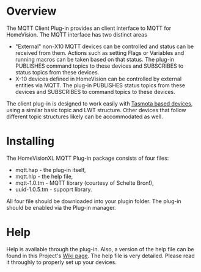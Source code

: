 # Overview

The MQTT Client Plug-in provides an client interface to MQTT for HomeVision. The MQTT interface has two distinct areas

* "External" non-X10 MQTT devices can be controlled and status can be received from them. Actions such as setting Flags or Variables and running macros can be taken based on that status. The plug-in PUBLISHES command topics to these devices and SUBSCRIBES to status topics from these devices.
* X-10 devices defined in HomeVision can be controlled by external entities via MQTT. The plug-in PUBLISHES status topics from these devices and SUBSCRIBES to command topics to these devices.

The client plug-in is designed to work easily with [Tasmota based devices](https://github.com/arendst/Sonoff-Tasmota), using a similar basic topic and LWT structure. Other devices that follow different topic structures likely can be accommodated as well.

# Installing

The HomeVisionXL MQTT Plug-in package consists of four files: 
* mqtt.hap - the plug-in itself, 
* mqtt.hlp - the help file,
* mqtt-1.0.tm - MQTT library (courtesy of Schelte Bron!),
* uuid-1.0.5.tm - supoprt library.

All four file should be downloaded into your plugin folder.
The plug-in should be enabled via the Plug-in manager.

# Help

Help is available through the plug-in. Also, a version of the help file can be found in this Project's [Wiki page](https://github.com/rebel7580/MQTT-Plug-in-For-HomeVisionXL/wiki/MQTT-Plug-in-Help).
The help file is very detailed. Please read it throughly to properly set up your devices.
